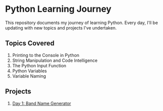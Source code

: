 # Python Learning Journey

This repository documents my journey of learning Python. Every day, I'll be updating with new topics and projects I've undertaken.

## Topics Covered

1. Printing to the Console in Python
2. String Manipulation and Code Intelligence
3. The Python Input Function
4. Python Variables
5. Variable Naming

## Projects
1. [Day 1: Band Name Generator](./day-1/README.md)
